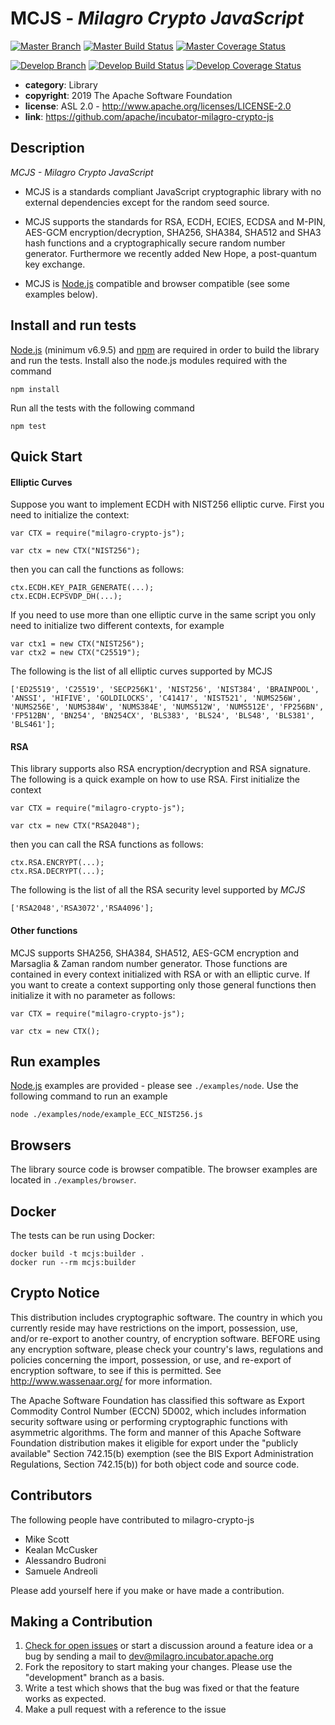 <!--
    Licensed to the Apache Software Foundation (ASF) under one
    or more contributor license agreements.  See the NOTICE file
    distributed with this work for additional information
    regarding copyright ownership.  The ASF licenses this file
    to you under the Apache License, Version 2.0 (the
    "License"); you may not use this file except in compliance
    with the License.  You may obtain a copy of the License at

    http://www.apache.org/licenses/LICENSE-2.0

    Unless required by applicable law or agreed to in writing,
    software distributed under the License is distributed on an
    "AS IS" BASIS, WITHOUT WARRANTIES OR CONDITIONS OF ANY
    KIND, either express or implied.  See the License for the
    specific language governing permissions and limitations
    under the License.
-->

# MCJS - *Milagro Crypto JavaScript*

[![Master Branch](https://img.shields.io/badge/-master:-gray.svg)](https://github.com/apache/incubator-milagro-crypto-js/tree/master)
[![Master Build Status](https://secure.travis-ci.org/apache/incubator-milagro-crypto-js.png?branch=master)](https://travis-ci.org/apache/incubator-milagro-crypto-js?branch=master)
[![Master Coverage Status](https://coveralls.io/repos/github/apache/incubator-milagro-crypto-js/badge.svg?branch=master)](https://coveralls.io/github/apache/incubator-milagro-crypto-js?branch=master)

[![Develop Branch](https://img.shields.io/badge/-develop:-gray.svg)](https://github.com/apache/incubator-milagro-crypto-js/tree/develop)
[![Develop Build Status](https://secure.travis-ci.org/apache/incubator-milagro-crypto-js.png?branch=develop)](https://travis-ci.org/apache/incubator-milagro-crypto-js?branch=develop)
[![Develop Coverage Status](https://coveralls.io/repos/github/apache/incubator-milagro-crypto-js/badge.svg?branch=develop)](https://coveralls.io/github/apache/incubator-milagro-crypto-js?branch=develop)


* **category**:    Library
* **copyright**:   2019 The Apache Software Foundation
* **license**:     ASL 2.0 - http://www.apache.org/licenses/LICENSE-2.0
* **link**:        https://github.com/apache/incubator-milagro-crypto-js

## Description

*MCJS - Milagro Crypto JavaScript*

* MCJS is a standards compliant JavaScript cryptographic library with no
external dependencies except for the random seed source.

* MCJS supports the standards for RSA, ECDH, ECIES, ECDSA and M-PIN, AES-GCM
encryption/decryption, SHA256, SHA384, SHA512 and SHA3 hash functions and a
cryptographically secure random number generator. Furthermore we recently
added New Hope, a post-quantum key exchange.

* MCJS is [Node.js](https://nodejs.org/en/) compatible and browser compatible
(see some examples below).

## Install and run  tests

[Node.js](https://nodejs.org/en/) (minimum v6.9.5) and
[npm](https://www.npmjs.com/) are required in order to build the library and
run the tests. Install also the node.js modules required with the command

```
npm install
```

Run all the tests with the following command

```
npm test
```

## Quick Start

#### Elliptic Curves

Suppose you want to implement ECDH with NIST256 elliptic curve. First you need
to initialize the context:

```
var CTX = require("milagro-crypto-js");

var ctx = new CTX("NIST256");
```

then you can call the functions as follows:

```
ctx.ECDH.KEY_PAIR_GENERATE(...);
ctx.ECDH.ECPSVDP_DH(...);
```

If you need to use more than one elliptic curve in the same script you only
need to initialize two different contexts, for example

```
var ctx1 = new CTX("NIST256");
var ctx2 = new CTX("C25519");
```

The following is the list of all elliptic curves supported by MCJS

```
['ED25519', 'C25519', 'SECP256K1', 'NIST256', 'NIST384', 'BRAINPOOL', 'ANSSI', 'HIFIVE', 'GOLDILOCKS', 'C41417', 'NIST521', 'NUMS256W', 'NUMS256E', 'NUMS384W', 'NUMS384E', 'NUMS512W', 'NUMS512E', 'FP256BN', 'FP512BN', 'BN254', 'BN254CX', 'BLS383', 'BLS24', 'BLS48', 'BLS381', 'BLS461'];
```

#### RSA

This library supports also RSA encryption/decryption and RSA signature. The following is a quick example on how to use RSA. First initialize the context

```
var CTX = require("milagro-crypto-js");

var ctx = new CTX("RSA2048");
```
then you can call the RSA functions as follows:

```
ctx.RSA.ENCRYPT(...);
ctx.RSA.DECRYPT(...);
```

The following is the list of all the RSA security level supported by *MCJS*

```
['RSA2048','RSA3072','RSA4096'];
```

#### Other functions

MCJS supports SHA256, SHA384, SHA512, AES-GCM encryption and Marsaglia & Zaman
random number generator. Those functions are contained in every context initialized
with RSA or with an elliptic curve. If you want to create a context supporting only
those general functions then initialize it with no parameter as follows:

```
var CTX = require("milagro-crypto-js");

var ctx = new CTX();
```

## Run examples

[Node.js](https://nodejs.org/en/) examples are provided - please see
`./examples/node`. Use the following command to run an example

```
node ./examples/node/example_ECC_NIST256.js
```

## Browsers

The library source code is browser compatible. The browser examples are located
in `./examples/browser`.

## Docker

The tests can be run using Docker:

```
docker build -t mcjs:builder .
docker run --rm mcjs:builder 
```
## Crypto Notice

This distribution includes cryptographic software. The country in which you
currently reside may have restrictions on the import, possession, use, and/or
re-export to another country, of encryption software. BEFORE using any
encryption software, please check your country's laws, regulations and
policies concerning the import, possession, or use, and re-export of encryption
software, to see if this is permitted. See <http://www.wassenaar.org/> for
more information.

The Apache Software Foundation has classified this software as Export Commodity
Control Number (ECCN) 5D002, which includes information security software using
or performing cryptographic functions with asymmetric algorithms. The form and
manner of this Apache Software Foundation distribution makes it eligible for
export under the "publicly available" Section 742.15(b) exemption (see the BIS
Export Administration Regulations, Section 742.15(b)) for both object code and
source code.

## Contributors 

The following people have contributed to milagro-crypto-js

- Mike Scott
- Kealan McCusker
- Alessandro Budroni
- Samuele Andreoli

Please add yourself here if you make or have made a contribution.

## Making a Contribution

1.  [Check for open issues](https://github.com/apache/incubator-milagro-crypto-js/issues)
    or start a discussion around a feature idea or a bug by sending a mail to
    dev@milagro.incubator.apache.org
2.  Fork the repository to start making your changes. Please use the "development" branch
    as a basis.
3.  Write a test which shows that the bug was fixed or that the feature works as expected.
4.  Make a pull request with a reference to the issue

